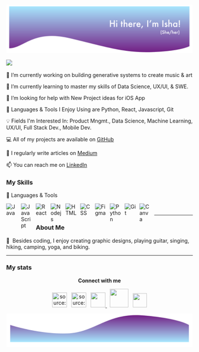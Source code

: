 <img src="webTop.png" alt="Home image">

![](https://komarev.com/ghpvc/?username=ishasharmax&color=red)

🔭 I’m currently working on building generative systems to create music & art

🌱 I’m currently learning to master my skills of Data Science, UX/UI, & SWE.

🤝 I’m looking for help with New Project ideas for iOS App
 
🙋 Languages & Tools I Enjoy Using are Python, React, Javascript, Git
 
💡 Fields I'm Interested In: Product Mngmt., Data Science, Machine Learning, UX/UI, Full Stack Dev., Mobile Dev.

💻 All of my projects are available on [GitHub](https://github.com/ishasharmax) 

📝 I regularly write articles on [Medium](https://ishasharmax.medium.com/)

📫 You can reach me on [LinkedIn](https://www.linkedin.com/in/ishasharmax/)

### My Skills

🧰 Languages & Tools

<img align="left" alt="Java" width="30px" style="padding-right:10px;" src="https://cdn.jsdelivr.net/gh/devicons/devicon/icons/java/java-original.svg"/>
<img align="left" alt="JavaScript" width="30px" style="padding-right:10px;" src="https://cdn.jsdelivr.net/gh/devicons/devicon/icons/javascript/javascript-plain.svg" />
<img align="left" alt="React" width="30px" style="padding-right:10px;" src="https://cdn.jsdelivr.net/gh/devicons/devicon@latest/icons/react/react-original-wordmark.svg" />
<img align="left" alt="Nodejs" width="30px" style="padding-right:10px;" src="https://cdn.jsdelivr.net/gh/devicons/devicon@latest/icons/nodejs/nodejs-original.svg" />
<img align="left" alt="HTML" width="30px" style="padding-right:10px;" src="https://cdn.jsdelivr.net/gh/devicons/devicon/icons/html5/html5-plain.svg" />
<img align="left" alt="CSS" width="30px" style="padding-right:10px;" src="https://cdn.jsdelivr.net/gh/devicons/devicon/icons/css3/css3-plain.svg" />
<img align="left" alt="Figma" width="30px" style="padding-right:10px;" src="https://cdn.jsdelivr.net/gh/devicons/devicon@latest/icons/figma/figma-original.svg" />
<img align="left" alt="Python" width="30px" style="padding-right:10px;" src="https://cdn.jsdelivr.net/gh/devicons/devicon/icons/python/python-plain.svg" />
<img align="left" alt="Git" width="30px" style="padding-right:10px;" src="https://cdn.jsdelivr.net/gh/devicons/devicon/icons/git/git-original.svg" />
<img align="left" alt="Canva" width="30px" style="padding-right:10px;" src="https://cdn.jsdelivr.net/gh/devicons/devicon@latest/icons/canva/canva-original.svg" />
<br/>
<hr>
 
### About Me
🦋  Besides coding, I enjoy creating graphic designs, playing guitar, singing, hiking, camping, yoga, and biking. <br/>
<hr> 

### My stats
  <p align="center"><b>Connect with me</b></p>
   <p align="center">
  <a href="https://linkedin.com/in/ishasharmax" target="_blank"><img src="https://i.imgur.com/kF9HMpz.png" width=40px height=40px title="source: imgur.com" /></a> &nbsp;  <a href="https://twitter.com/ishasharmax" target="_blank"><img src="https://i.imgur.com/G7yTDHP.png" width=40px height=40px title="source: imgur.com" /></a> &nbsp; <a href="https://stackoverflow.com/users/12647721/coder101" target="_blank"><img src="https://www.flaticon.com/svg/static/icons/svg/2111/2111628.svg" width="40" height="40"/> </a> &nbsp; <a href="https://www.hackerrank.com/ishasharmax?hr_r=1"><img src="https://repository-images.githubusercontent.com/231893793/cec60480-04a9-11eb-80c4-df7359d94047" width="50" height="50"/></a>  &nbsp;  <a href="https://dribbble.com/ishasharmax">
  <img src="https://www.flaticon.com/svg/static/icons/svg/174/174844.svg" width="38" height="38"/></a>
 </p>
      
<img src="web1.png" alt="End image">
